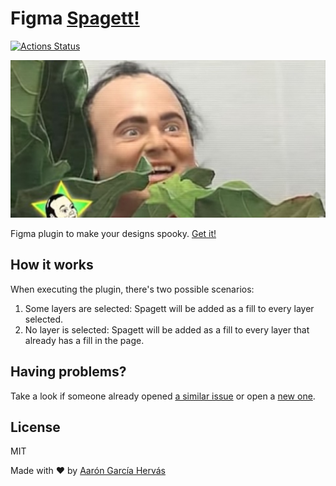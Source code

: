 # Figma [Spagett!](https://youtu.be/uyh3C1xDT3Y)

[![Actions Status](https://github.com/aarongarciah/figma-spagett/workflows/CI/badge.svg)](https://github.com/aarongarciah/figma-spagett/actions)

![Figma Video Cover Artwork](.github/cover.jpg)

Figma plugin to make your designs spooky. [Get it!](https://www.figma.com/community/plugin/824061077635063809/Spagett!)

## How it works

When executing the plugin, there's two possible scenarios:

1. Some layers are selected: Spagett will be added as a fill to every layer selected.
2. No layer is selected: Spagett will be added as a fill to every layer that already has a fill in the page.

## Having problems?

Take a look if someone already opened [a similar issue](https://github.com/aarongarciah/figma-spagett/issues?utf8=%E2%9C%93&q=is%3Aissue+sort%3Aupdated-desc+) or open a [new one](https://github.com/aarongarciah/figma-spagett/issues/new).

## License

MIT

Made with ♥️ by [Aarón García Hervás](https://aarongarciah.com)
